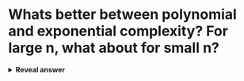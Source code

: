 # Whats better between polynomial and exponential complexity? For large n, what about for small n?
<details>
<summary><b>Reveal answer</b></summary>
<img src="../../../../../media/paste-18c0d73ac7cbb339b7dabbd8ba8e12a9e54672b6.jpg"><br>for small n, exponential is better.<br>for large n, polynomial is vastly better
</details>
